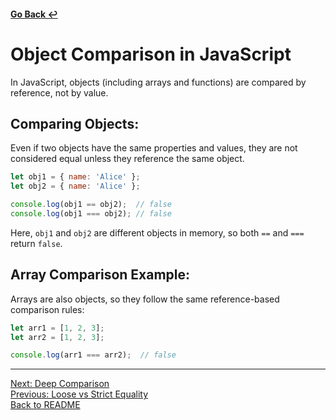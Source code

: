 #### [Go Back ↩](./README.md)
# Object Comparison in JavaScript

In JavaScript, objects (including arrays and functions) are compared by reference, not by value.

## Comparing Objects:
Even if two objects have the same properties and values, they are not considered equal unless they reference the same object.

```javascript
let obj1 = { name: 'Alice' };
let obj2 = { name: 'Alice' };

console.log(obj1 == obj2);  // false
console.log(obj1 === obj2); // false
```

Here, `obj1` and `obj2` are different objects in memory, so both `==` and `===` return `false`.

## Array Comparison Example:
Arrays are also objects, so they follow the same reference-based comparison rules:

```javascript
let arr1 = [1, 2, 3];
let arr2 = [1, 2, 3];

console.log(arr1 === arr2);  // false
```

---
[Next: Deep Comparison](./deep_comparison.md)  
[Previous: Loose vs Strict Equality](./loose_vs_strict.md)  
[Back to README](./README.md)